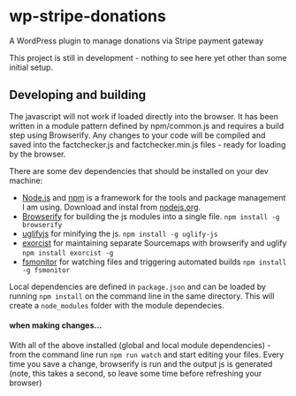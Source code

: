 # wp-stripe-donations
A WordPress plugin to manage donations via Stripe payment gateway

This project is still in development - nothing to see here yet other than some initial setup.


## Developing and building
The javascript will not work if loaded directly into the browser. It has been written in a module pattern defined by npm/common.js and requires a build step using Browserify. Any changes to your code will be compiled and saved into the factchecker.js and factchecker.min.js files - ready for loading by the browser. 

There are some dev dependencies that should be installed on your dev machine:
- [Node.js](http://nodejs.org) and [npm](http://npmjs.org) is a framework for the tools and package management I am using. Download and instal from [nodejs.org](http://nodejs.org). 
- [Browserify](http://browserify.org) for building the js modules into a single file.  `npm install -g browserify`
- [uglifyjs](https://github.com/mishoo/UglifyJS2) for minifying the js.  `npm install -g uglify-js`
- [exorcist](https://github.com/thlorenz/exorcist) for maintaining separate Sourcemaps with browserify and uglify `npm install exorcist -g`
- [fsmonitor](https://www.npmjs.com/package/fsmonitor) for watching files and triggering automated builds `npm install -g fsmonitor`

Local dependencies are defined in `package.json` and can be loaded by running `npm install` on the command line in the same directory. This will create a `node_modules` folder with the module dependecies. 

#### when making changes...

With all of the above installed (global and local module dependencies) - from the command line run `npm run watch` and start editing your files. Every time you save a change, browserify is run and the output js is generated (note, this takes a second, so leave some time before refreshing your browser)
